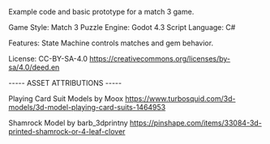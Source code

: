 Example code and basic prototype for a match 3 game.

Game Style: Match 3 Puzzle
Engine: Godot 4.3
Script Language: C#

Features: State Machine controls matches and gem behavior.

License: CC-BY-SA-4.0
https://creativecommons.org/licenses/by-sa/4.0/deed.en

----- ASSET ATTRIBUTIONS -----

Playing Card Suit Models by Moox
https://www.turbosquid.com/3d-models/3d-model-playing-card-suits-1464953

Shamrock Model by barb_3dprintny
https://pinshape.com/items/33084-3d-printed-shamrock-or-4-leaf-clover
